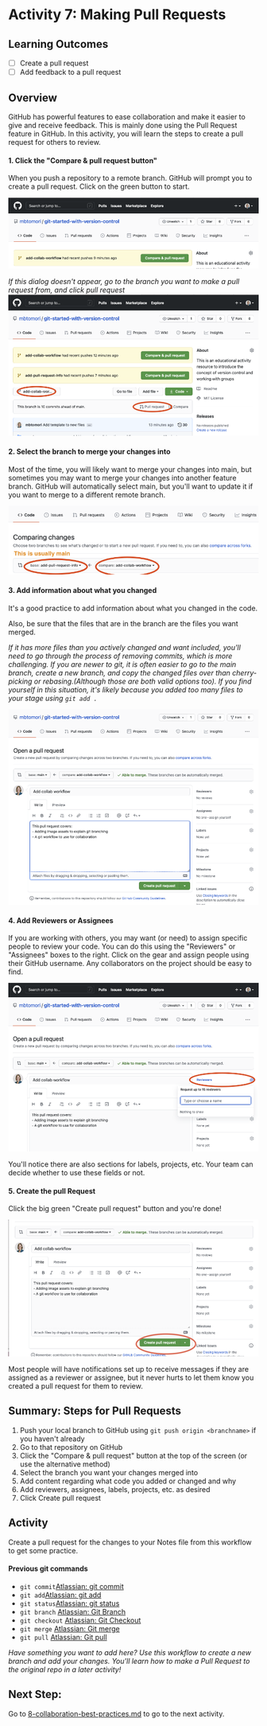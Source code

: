 # Activity 7: Making Pull Requests

## Learning Outcomes
- [ ] Create a pull request
- [ ] Add feedback to a pull request

## Overview
GitHub has powerful features to ease collaboration and make it easier to give and receive feedback. This is mainly
done using the Pull Request feature in GitHub. In this activity, you will learn the steps to create a pull request for
others to review. 

#### 1. Click the "Compare & pull request button"
When you push a repository to a remote branch. GitHub will prompt you to create a pull request. Click on the 
green button to start.

![pull request button](../assets/pull-request-button.png)

*If this dialog doesn't appear, go to the branch you want to make a pull request from, and click pull request*
![alternative pull request button](../assets/alt-pull-request-button.png)

#### 2. Select the branch to merge your changes into
Most of the time, you will likely want to merge your changes into main, but sometimes you may want to merge your changes
into another feature branch. GitHub will automatically select main, but you'll want to update it if you want to merge
to a different remote branch.

![alt remote branch](../assets/pr-alt-branch.png)

#### 3. Add information about what you changed
It's a good practice to add information about what you changed in the code. 

Also, be sure that the files that are in the branch are the files you want merged. 

*If it has more files than you actively 
changed and want included, you'll need to go through the process of removing commits, which is more challenging.
If you are newer to git, it is often easier to go to the main branch, create a new branch, and copy the changed files 
over than cherry-picking or rebasing.(Although those are both valid options too). If you find yourself in this situation, 
it's likely because you added too many files to your stage using `git add .`*

![pull request form](../assets/pull-request-form.png)

#### 4. Add Reviewers or Assignees
If you are working with others, you may want (or need) to assign specific people to review your code. You can do this
using the "Reviewers" or "Assignees" boxes to the right. Click on the gear and assign people using their GitHub username. 
Any collaborators on the project should be easy to find. 

![reviewers](../assets/reviewers.png)

You'll notice there are also sections for labels, projects, etc. Your team can decide whether to use these fields or not.

#### 5. Create the pull Request
Click the big green "Create pull request" button and you're done!

![create pull request button](../assets/create-pull-request.png)

Most people will have notifications set up to receive messages if they are assigned as a reviewer or assignee, but it
never hurts to let them know you created a pull request for them to review. 

## Summary: Steps for Pull Requests
1. Push your local branch to GitHub using `git push origin <branchname>` if you haven't already
2. Go to that repository on GitHub
3. Click the "Compare & pull request" button at the top of the screen (or use the alternative method)
4. Select the branch you want your changes merged into
5. Add content regarding what code you added or changed and why
5. Add reviewers, assignees, labels, projects, etc. as desired
6. Click Create pull request

## Activity
Create a pull request for the changes to your Notes file from this workflow to get some practice. 


#### Previous git commands
- `git commit`[Atlassian: git commit](https://www.atlassian.com/git/tutorials/saving-changes/git-commit)
- `git add`[Atlassian: git add](https://www.atlassian.com/git/tutorials/saving-changes)
- `git status`[Atlassian: git status](https://www.atlassian.com/git/tutorials/inspecting-a-repository)
- `git branch` [Atlassian: Git Branch](https://www.atlassian.com/git/tutorials/using-branches)
- `git checkout` [Atlassian: Git Checkout](https://www.atlassian.com/git/tutorials/using-branches/git-checkout)
- `git merge` [Atlassian: Git merge](https://www.atlassian.com/git/tutorials/using-branches/git-merge)
- `git pull` [Atlassian: Git pull](https://www.atlassian.com/git/tutorials/syncing/git-pull)


*Have something you want to add here? Use this workflow to create a new branch and add your changes. You'll learn how to 
make a Pull Request to the original repo in a later activity!*

## Next Step:
Go to [8-collaboration-best-practices.md](8-collaboration-best-practices.md) to go to the next activity.